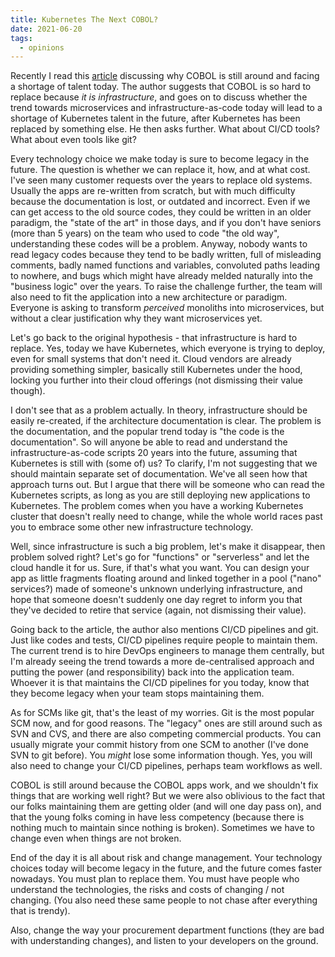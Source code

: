 ```yaml
---
title: Kubernetes The Next COBOL?
date: 2021-06-20
tags:
  - opinions
---
```

Recently I read this [article](https://www.oreilly.com/radar/code-as-infrastructure) discussing why COBOL is still around and facing a shortage of talent today. The author suggests that COBOL is so hard to replace because _it is infrastructure_, and goes on to discuss whether the trend towards microservices and infrastructure-as-code today will lead to a shortage of Kubernetes talent in the future, after Kubernetes has been replaced by something else. He then asks further. What about CI/CD tools? What about even tools like git?

Every technology choice we make today is sure to become legacy in the future. The question is whether we can replace it, how, and at what cost. I've seen many customer requests over the years to replace old systems. Usually the apps are re-written from scratch, but with much difficulty because the documentation is lost, or outdated and incorrect. Even if we can get access to the old source codes, they could be written in an older paradigm, the "state of the art" in those days, and if you don't have seniors (more than 5 years) on the team who used to code "the old way", understanding these codes will be a problem. Anyway, nobody wants to read legacy codes because they tend to be badly written, full of misleading comments, badly named functions and variables, convoluted paths leading to nowhere, and bugs which might have already melded naturally into the "business logic" over the years. To raise the challenge further, the team will also need to fit the application into a new architecture or paradigm. Everyone is asking to transform _perceived_ monoliths into microservices, but without a clear justification why they want microservices yet.

Let's go back to the original hypothesis - that infrastructure is hard to replace. Yes, today we have Kubernetes, which everyone is trying to deploy, even for small systems that don't need it. Cloud vendors are already providing something simpler, basically still Kubernetes under the hood, locking you further into their cloud offerings (not dismissing their value though).

I don't see that as a problem actually. In theory, infrastructure should be easily re-created, if the architecture documentation is clear. The problem is the documentation, and the popular trend today is "the code is the documentation". So will anyone be able to read and understand the infrastructure-as-code scripts 20 years into the future, assuming that Kubernetes is still with (some of) us? To clarify, I'm not suggesting that we should maintain separate set of documentation. We've all seen how that approach turns out. But I argue that there will be someone who can read the Kubernetes scripts, as long as you are still deploying new applications to Kubernetes. The problem comes when you have a working Kubernetes cluster that doesn't really need to change, while the whole world races past you to embrace some other new infrastructure technology.

Well, since infrastructure is such a big problem, let's make it disappear, then problem solved right? Let's go for "functions" or "serverless" and let the cloud handle it for us. Sure, if that's what you want. You can design your app as little fragments floating around and linked together in a pool ("nano" services?) made of someone's unknown underlying infrastructure, and hope that someone doesn't suddenly one day regret to inform you that they've decided to retire that service (again, not dismissing their value).

Going back to the article, the author also mentions CI/CD pipelines and git. Just like codes and tests, CI/CD pipelines require people to maintain them. The current trend is to hire DevOps engineers to manage them centrally, but I'm already seeing the trend towards a more de-centralised approach and putting the power (and responsibility) back into the application team. Whoever it is that maintains the CI/CD pipelines for you today, know that they become legacy when your team stops maintaining them.

As for SCMs like git, that's the least of my worries. Git is the most popular SCM now, and for good reasons. The "legacy" ones are still around such as SVN and CVS, and there are also competing commercial products. You can usually migrate your commit history from one SCM to another (I've done SVN to git before). You _might_ lose some information though. Yes, you will also need to change your CI/CD pipelines, perhaps team workflows as well.

COBOL is still around because the COBOL apps work, and we shouldn't fix things that are working well right? But we were also oblivious to the fact that our folks maintaining them are getting older (and will one day pass on), and that the young folks coming in have less competency (because there is nothing much to maintain since nothing is broken). Sometimes we have to change even when things are not broken.

End of the day it is all about risk and change management. Your technology choices today will become legacy in the future, and the future comes faster nowadays. You must plan to replace them. You must have people who understand the technologies, the risks and costs of changing / not changing. (You also need these same people to not chase after everything that is trendy).

Also, change the way your procurement department functions (they are bad with understanding changes), and listen to your developers on the ground.
